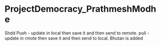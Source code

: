 # ProjectDemocracy_PrathmeshModhe
Shdd
Push - update in local then save it and then send to remote.
pull - update in rmote then save it and then send to local.
Bhutan is added